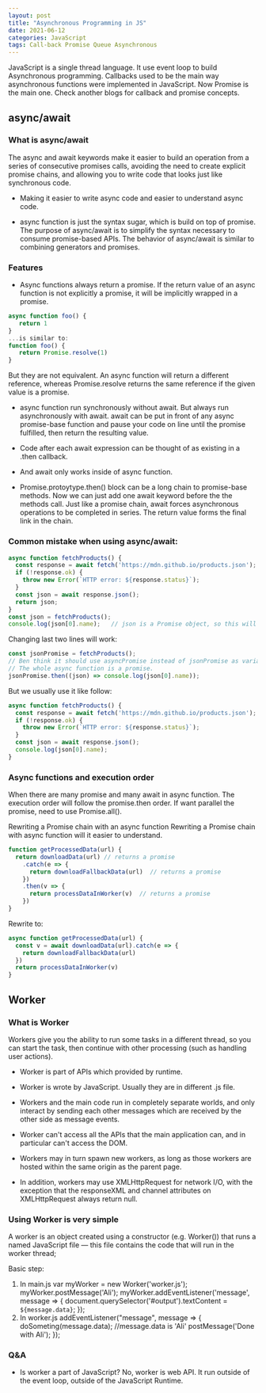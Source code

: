 ```yaml
---
layout: post
title: "Asynchronous Programming in JS"
date: 2021-06-12
categories: JavaScript
tags: Call-back Promise Queue Asynchronous
---
```


JavaScript is a single thread language. It use event loop to build Asynchronous programming.
Callbacks used to be the main way asynchronous functions were implemented in JavaScript. Now Promise is the main one.
Check another blogs for callback and promise concepts.



## async/await

### What is async/await
The async and await keywords make it easier to build an operation from a series of consecutive promises calls, avoiding the need to create explicit promise chains, and allowing you to write code that looks just like synchronous code. 

- Making it easier to write async code and easier to understand async code.

- async function is just the syntax sugar, which is build on top of promise.
The purpose of async/await is to simplify the syntax necessary to consume promise-based APIs. The behavior of async/await is similar to combining generators and promises.

### Features

- Async functions always return a promise. If the return value of an async function is not explicitly a promise, it will be implicitly wrapped in a promise.
```javascript
async function foo() {
   return 1
}
...is similar to:
function foo() {
   return Promise.resolve(1)
}
```
But they are not equivalent.
An async function will return a different reference, whereas Promise.resolve returns the same reference if the given value is a promise.

- async function run synchronously without await. But always run asynchronously with await. await can be put in front of any async promise-base function and pause your code on line until the promise fulfilled, then return the resulting value. 

- Code after each await expression can be thought of as existing in a .then callback.

- And await only works inside of async function.
		
- Promise.protoytype.then() block can be a long chain to promise-base methods. Now we can just add one await keyword before the the methods call. Just like a promise chain, await forces asynchronous operations to be completed in series. The return value forms the final link in the chain. 

### Common mistake when using async/await:
```javascript
async function fetchProducts() {
  const response = await fetch('https://mdn.github.io/products.json');
  if (!response.ok) {
    throw new Error(`HTTP error: ${response.status}`);
  }
  const json = await response.json();
  return json;
}
const json = fetchProducts();
console.log(json[0].name);   // json is a Promise object, so this will not work
```
Changing last two lines will work:
```javascript
const jsonPromise = fetchProducts();
// Ben think it should use asyncPromise instead of jsonPromise as variable. 
// The whole async function is a promise. 
jsonPromise.then((json) => console.log(json[0].name));
```
But we usually use it like follow:
```javascript
async function fetchProducts() {
  const response = await fetch('https://mdn.github.io/products.json');
  if (!response.ok) {
    throw new Error(`HTTP error: ${response.status}`);
  }
  const json = await response.json();
  console.log(json[0].name);
}
```

### Async functions and execution order

When there are many promise and many await in async function. The execution order will follow the promise.then order.
If want parallel the promise, need to use Promise.all().

Rewriting a Promise chain with an async function
Rewriting a Promise chain with async function will it easier to understand. 
```javascript
function getProcessedData(url) {
  return downloadData(url) // returns a promise
    .catch(e => {
      return downloadFallbackData(url)  // returns a promise
    })
    .then(v => {
      return processDataInWorker(v)  // returns a promise
    })
}
```
Rewrite to:
```javascript
async function getProcessedData(url) {
  const v = await downloadData(url).catch(e => {
    return downloadFallbackData(url)
  })
  return processDataInWorker(v)
}
```

## Worker

### What is Worker
Workers give you the ability to run some tasks in a different thread, so you can start the task, then continue with other processing (such as handling user actions).

- Worker is part of APIs which provided by runtime.
- Worker is wrote by JavaScript. Usually they are in different .js file.
- Workers and the main code run in completely separate worlds, and only interact by sending each other messages which are received by the other side as message events.
- Worker can't access all the APIs that the main application can, and in particular can't access the DOM.

- Workers may in turn spawn new workers, as long as those workers are hosted within the same origin as the parent page. 
- In addition, workers may use XMLHttpRequest for network I/O, with the exception that the responseXML and channel attributes on XMLHttpRequest always return null.

### Using Worker is very simple

A worker is an object created using a constructor (e.g. Worker()) that runs a named JavaScript file — this file contains the code that will run in the worker thread; 

Basic step:
1. In main.js
var myWorker = new Worker('worker.js');
myWorker.postMessage('Ali');
myWorker.addEventListener('message', message => {
  document.querySelector('#output').textContent = `${message.data}`;
});
2. In worker.js
addEventListener("message", message => {
  doSometing(message.data); //message.data is 'Ali'
  postMessage('Done with Ali');
});

### Q&A

- Is worker a part of JavaScript?
No, worker is web API. It run outside of the event loop, outside of the JavaScript Runtime.
